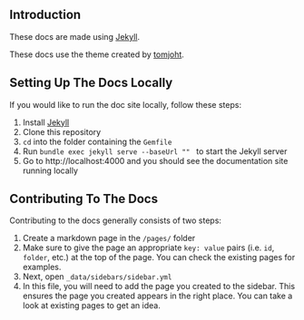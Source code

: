 ## Introduction

These docs are made using [Jekyll](https://jekyllrb.com).

These docs use the theme created by [tomjoht](https://github.com/tomjoht/documentation-theme-jekyll).

## Setting Up The Docs Locally

If you would like to run the doc site locally, follow these steps:

1. Install [Jekyll](https://jekyllrb.com)
2. Clone this repository
3. ```cd``` into the folder containing the ```Gemfile```
4. Run ```bundle exec jekyll serve --baseUrl "" ``` to start the Jekyll server
5. Go to http://localhost:4000 and you should see the documentation site running locally

## Contributing To The Docs

Contributing to the docs generally consists of two steps:

1. Create a markdown page in the ```/pages/``` folder
2. Make sure to give the page an appropriate ```key: value``` pairs (i.e. ```id```, ```folder```, etc.) at the top of the page. You can check the existing pages for examples.
3. Next, open ```_data/sidebars/sidebar.yml```
4. In this file, you will need to add the page you created to the sidebar. This ensures the  page you created appears in the right place. You can take a look at existing pages to get an idea.







